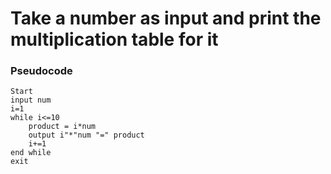 # Take a number as input and print the multiplication table for it
### Pseudocode
```
Start
input num
i=1
while i<=10
    product = i*num
    output i"*"num "=" product
    i+=1
end while
exit
```